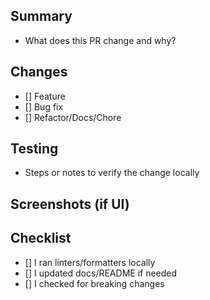 ## Summary
- What does this PR change and why?

## Changes
- [] Feature
- [] Bug fix
- [] Refactor/Docs/Chore

## Testing
- Steps or notes to verify the change locally

## Screenshots (if UI)

## Checklist
- [] I ran linters/formatters locally
- [] I updated docs/README if needed
- [] I checked for breaking changes
